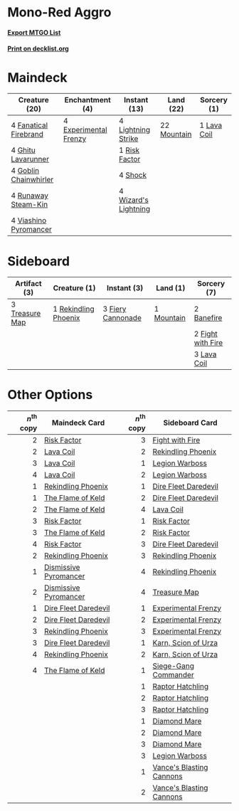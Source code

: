 # Mono-Red Aggro

#### [Export MTGO List](../collection/Mono-Red%20Aggro/Mono-Red%20Aggro.txt)
#### [Print on decklist.org](http://decklist.org/?deckmain=4%09Experimental%20Frenzy%0A4%09Fanatical%20Firebrand%0A4%09Ghitu%20Lavarunner%0A4%09Goblin%20Chainwhirler%0A1%09Lava%20Coil%0A4%09Lightning%20Strike%0A22%09Mountain%0A1%09Risk%20Factor%0A4%09Runaway%20Steam-Kin%0A4%09Shock%0A4%09Viashino%20Pyromancer%0A4%09Wizard's%20Lightning&deckside=2%09Banefire%0A3%09Fiery%20Cannonade%0A2%09Fight%20with%20Fire%0A3%09Lava%20Coil%0A1%09Mountain%0A1%09Rekindling%20Phoenix%0A3%09Treasure%20Map)
# Maindeck

|                                         Creature (20)                                          |                                        Enchantment (4)                                         |                                         Instant (13)                                          |                                      Land (22)                                       |                                     Sorcery (1)                                      |
|------------------------------------------------------------------------------------------------|------------------------------------------------------------------------------------------------|-----------------------------------------------------------------------------------------------|--------------------------------------------------------------------------------------|--------------------------------------------------------------------------------------|
|4 [Fanatical Firebrand](http://gatherer.wizards.com/Pages/Card/Details.aspx?multiverseid=439758)|4 [Experimental Frenzy](http://gatherer.wizards.com/Pages/Card/Details.aspx?multiverseid=452849)|4 [Lightning Strike](http://gatherer.wizards.com/Pages/Card/Details.aspx?multiverseid=435303)  |22 [Mountain](http://gatherer.wizards.com/Pages/Card/Details.aspx?multiverseid=439604)|1 [Lava Coil](http://gatherer.wizards.com/Pages/Card/Details.aspx?multiverseid=452858)|
|4 [Ghitu Lavarunner](http://gatherer.wizards.com/Pages/Card/Details.aspx?multiverseid=443015)   |                                                                                                |1 [Risk Factor](http://gatherer.wizards.com/Pages/Card/Details.aspx?multiverseid=452863)       |                                                                                      |                                                                                      |
|4 [Goblin Chainwhirler](http://gatherer.wizards.com/Pages/Card/Details.aspx?multiverseid=443017)|                                                                                                |4 [Shock](http://gatherer.wizards.com/Pages/Card/Details.aspx?multiverseid=386365)             |                                                                                      |                                                                                      |
|4 [Runaway Steam-Kin](http://gatherer.wizards.com/Pages/Card/Details.aspx?multiverseid=452865)  |                                                                                                |4 [Wizard's Lightning](http://gatherer.wizards.com/Pages/Card/Details.aspx?multiverseid=443040)|                                                                                      |                                                                                      |
|4 [Viashino Pyromancer](http://gatherer.wizards.com/Pages/Card/Details.aspx?multiverseid=447302)|                                                                                                |                                                                                               |                                                                                      |                                                                                      |


# Sideboard

|                                      Artifact (3)                                       |                                         Creature (1)                                          |                                        Instant (3)                                         |                                      Land (1)                                       |                                        Sorcery (7)                                         |
|-----------------------------------------------------------------------------------------|-----------------------------------------------------------------------------------------------|--------------------------------------------------------------------------------------------|-------------------------------------------------------------------------------------|--------------------------------------------------------------------------------------------|
|3 [Treasure Map](http://gatherer.wizards.com/Pages/Card/Details.aspx?multiverseid=435410)|1 [Rekindling Phoenix](http://gatherer.wizards.com/Pages/Card/Details.aspx?multiverseid=439768)|3 [Fiery Cannonade](http://gatherer.wizards.com/Pages/Card/Details.aspx?multiverseid=435297)|1 [Mountain](http://gatherer.wizards.com/Pages/Card/Details.aspx?multiverseid=439604)|2 [Banefire](http://gatherer.wizards.com/Pages/Card/Details.aspx?multiverseid=397676)       |
|                                                                                         |                                                                                               |                                                                                            |                                                                                     |2 [Fight with Fire](http://gatherer.wizards.com/Pages/Card/Details.aspx?multiverseid=443007)|
|                                                                                         |                                                                                               |                                                                                            |                                                                                     |3 [Lava Coil](http://gatherer.wizards.com/Pages/Card/Details.aspx?multiverseid=452858)      |


# Other Options

|*n*<sup>th</sup> copy|                                         Maindeck Card                                          |*n*<sup>th</sup> copy|                                          Sideboard Card                                           |
|--------------------:|------------------------------------------------------------------------------------------------|--------------------:|---------------------------------------------------------------------------------------------------|
|                    2|[Risk Factor](http://gatherer.wizards.com/Pages/Card/Details.aspx?multiverseid=452863)          |                    3|[Fight with Fire](http://gatherer.wizards.com/Pages/Card/Details.aspx?multiverseid=443007)         |
|                    2|[Lava Coil](http://gatherer.wizards.com/Pages/Card/Details.aspx?multiverseid=452858)            |                    2|[Rekindling Phoenix](http://gatherer.wizards.com/Pages/Card/Details.aspx?multiverseid=439768)      |
|                    3|[Lava Coil](http://gatherer.wizards.com/Pages/Card/Details.aspx?multiverseid=452858)            |                    1|[Legion Warboss](http://gatherer.wizards.com/Pages/Card/Details.aspx?multiverseid=452859)          |
|                    4|[Lava Coil](http://gatherer.wizards.com/Pages/Card/Details.aspx?multiverseid=452858)            |                    2|[Legion Warboss](http://gatherer.wizards.com/Pages/Card/Details.aspx?multiverseid=452859)          |
|                    1|[Rekindling Phoenix](http://gatherer.wizards.com/Pages/Card/Details.aspx?multiverseid=439768)   |                    1|[Dire Fleet Daredevil](http://gatherer.wizards.com/Pages/Card/Details.aspx?multiverseid=439756)    |
|                    1|[The Flame of Keld](http://gatherer.wizards.com/Pages/Card/Details.aspx?multiverseid=443011)    |                    2|[Dire Fleet Daredevil](http://gatherer.wizards.com/Pages/Card/Details.aspx?multiverseid=439756)    |
|                    2|[The Flame of Keld](http://gatherer.wizards.com/Pages/Card/Details.aspx?multiverseid=443011)    |                    4|[Lava Coil](http://gatherer.wizards.com/Pages/Card/Details.aspx?multiverseid=452858)               |
|                    3|[Risk Factor](http://gatherer.wizards.com/Pages/Card/Details.aspx?multiverseid=452863)          |                    1|[Risk Factor](http://gatherer.wizards.com/Pages/Card/Details.aspx?multiverseid=452863)             |
|                    3|[The Flame of Keld](http://gatherer.wizards.com/Pages/Card/Details.aspx?multiverseid=443011)    |                    2|[Risk Factor](http://gatherer.wizards.com/Pages/Card/Details.aspx?multiverseid=452863)             |
|                    4|[Risk Factor](http://gatherer.wizards.com/Pages/Card/Details.aspx?multiverseid=452863)          |                    3|[Dire Fleet Daredevil](http://gatherer.wizards.com/Pages/Card/Details.aspx?multiverseid=439756)    |
|                    2|[Rekindling Phoenix](http://gatherer.wizards.com/Pages/Card/Details.aspx?multiverseid=439768)   |                    3|[Rekindling Phoenix](http://gatherer.wizards.com/Pages/Card/Details.aspx?multiverseid=439768)      |
|                    1|[Dismissive Pyromancer](http://gatherer.wizards.com/Pages/Card/Details.aspx?multiverseid=447272)|                    4|[Rekindling Phoenix](http://gatherer.wizards.com/Pages/Card/Details.aspx?multiverseid=439768)      |
|                    2|[Dismissive Pyromancer](http://gatherer.wizards.com/Pages/Card/Details.aspx?multiverseid=447272)|                    4|[Treasure Map](http://gatherer.wizards.com/Pages/Card/Details.aspx?multiverseid=435410)            |
|                    1|[Dire Fleet Daredevil](http://gatherer.wizards.com/Pages/Card/Details.aspx?multiverseid=439756) |                    1|[Experimental Frenzy](http://gatherer.wizards.com/Pages/Card/Details.aspx?multiverseid=452849)     |
|                    2|[Dire Fleet Daredevil](http://gatherer.wizards.com/Pages/Card/Details.aspx?multiverseid=439756) |                    2|[Experimental Frenzy](http://gatherer.wizards.com/Pages/Card/Details.aspx?multiverseid=452849)     |
|                    3|[Rekindling Phoenix](http://gatherer.wizards.com/Pages/Card/Details.aspx?multiverseid=439768)   |                    3|[Experimental Frenzy](http://gatherer.wizards.com/Pages/Card/Details.aspx?multiverseid=452849)     |
|                    3|[Dire Fleet Daredevil](http://gatherer.wizards.com/Pages/Card/Details.aspx?multiverseid=439756) |                    1|[Karn, Scion of Urza](http://gatherer.wizards.com/Pages/Card/Details.aspx?multiverseid=442889)     |
|                    4|[Rekindling Phoenix](http://gatherer.wizards.com/Pages/Card/Details.aspx?multiverseid=439768)   |                    2|[Karn, Scion of Urza](http://gatherer.wizards.com/Pages/Card/Details.aspx?multiverseid=442889)     |
|                    4|[The Flame of Keld](http://gatherer.wizards.com/Pages/Card/Details.aspx?multiverseid=443011)    |                    1|[Siege-Gang Commander](http://gatherer.wizards.com/Pages/Card/Details.aspx?multiverseid=413689)    |
|                     |                                                                                                |                    1|[Raptor Hatchling](http://gatherer.wizards.com/Pages/Card/Details.aspx?multiverseid=435309)        |
|                     |                                                                                                |                    2|[Raptor Hatchling](http://gatherer.wizards.com/Pages/Card/Details.aspx?multiverseid=435309)        |
|                     |                                                                                                |                    3|[Raptor Hatchling](http://gatherer.wizards.com/Pages/Card/Details.aspx?multiverseid=435309)        |
|                     |                                                                                                |                    1|[Diamond Mare](http://gatherer.wizards.com/Pages/Card/Details.aspx?multiverseid=447368)            |
|                     |                                                                                                |                    2|[Diamond Mare](http://gatherer.wizards.com/Pages/Card/Details.aspx?multiverseid=447368)            |
|                     |                                                                                                |                    3|[Diamond Mare](http://gatherer.wizards.com/Pages/Card/Details.aspx?multiverseid=447368)            |
|                     |                                                                                                |                    3|[Legion Warboss](http://gatherer.wizards.com/Pages/Card/Details.aspx?multiverseid=452859)          |
|                     |                                                                                                |                    1|[Vance's Blasting Cannons](http://gatherer.wizards.com/Pages/Card/Details.aspx?multiverseid=435327)|
|                     |                                                                                                |                    2|[Vance's Blasting Cannons](http://gatherer.wizards.com/Pages/Card/Details.aspx?multiverseid=435327)|

